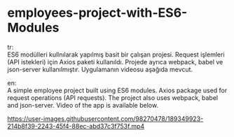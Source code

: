 # employees-project-with-ES6-Modules

tr:<br>
ES6 modülleri kullnılarak yapılmış basit bir çalışan projesi. Request işlemleri (API istekleri) için Axios paketi kullanıldı. Projede ayrıca webpack, babel ve json-server kullanılmıştır. Uygulamanın videosu aşağıda mevcut.

en:<br>
A simple employee project built using ES6 modules. Axios package used for request operations (API requests). The project also uses webpack, babel and json-server. Video of the app is available below.
<br>

https://user-images.githubusercontent.com/98270478/189349923-214b8f39-2243-45f4-88ec-abd37c3f753f.mp4

